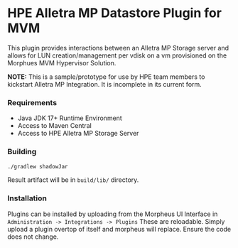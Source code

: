 # HPE Alletra MP Datastore Plugin for MVM

This plugin provides interactions between an Alletra MP Storage server and allows for LUN creation/management per vdisk on a vm provisioned on the Morphues MVM Hypervisor Solution.

**NOTE:** This is a sample/prototype for use by HPE team members to kickstart Alletra MP Integration. It is incomplete in its current form.

### Requirements

- Java JDK 17+ Runtime Environment
- Access to Maven Central
- Access to HPE Alletra MP Storage Server

### Building


```bash
./gradlew shadowJar
```

Result artifact will be in `build/lib/` directory.

### Installation

Plugins can be installed by uploading from the Morpheus UI Interface in `Administration -> Integrations -> Plugins`
These are reloadable. Simply upload a plugin overtop of itself and morpheus will replace. Ensure the code does not change.

